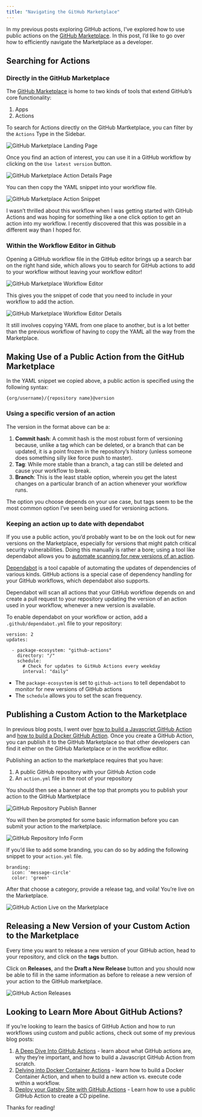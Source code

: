 ```yaml
---
title: "Navigating the GitHub Marketplace"
---
```


In my previous posts exploring GitHub actions, I’ve explored how to use public actions on the [GitHub Marketplace](https://github.com/marketplace). In this post, I’d like to go over how to efficiently navigate the Marketplace as a developer.

## Searching for Actions

### Directly in the GitHub Marketplace

The [GitHub Marketplace](https://github.com/marketplace) is home to two kinds of tools that extend GitHub’s core functionality:
1. Apps
2. Actions

To search for Actions directly on the GitHub Martketplace, you can filter by the `Actions` Type in the Sidebar.

![GitHub Marketplace Landing Page](../images/github-marketplace-overview.png)

Once you find an action of interest, you can use it in a GitHub workflow by clicking on the `Use latest version` button.

![GitHub Marketplace Action Details Page](../images/github-marketplace-use-latest-version.png)

You can then copy the YAML snippet into your workflow file.


![GitHub Marketplace Action Snippet](../images/github-marketplace-action-snippet.png)

I wasn’t thrilled about this workflow when I was getting started with GitHub Actions and was hoping for something like a one click option to get an action into my workflow. I recently discovered that this was possible in a different way than I hoped for.

### Within the Workflow Editor in Github

Opening a GitHub workflow file in the GitHub editor brings up a search bar on the right hand side, which allows you to search for GitHub actions to add to your workflow without leaving your workflow editor!

![GitHub Marketplace Workflow Editor](../images/github-marketplace-workflow-editor.png)

This gives you the snippet of code that you need to include in your workflow to add the action.

![GitHub Marketplace Workflow Editor Details](../images/github-marketplace-workflow-editor-details.png)

It still involves copying YAML from one place to another, but is a lot better than the previous workflow of having to copy the YAML all the way from the Marketplace.


## Making Use of a Public Action from the GitHub Marketplace

In the YAML snippet we copied above, a public action is specified using the following syntax:

`{org/username}/{repository name}@version`


### Using a specific version of an action

The version in the format above can be a:

1. **Commit hash**: A commit hash is the most robust form of versioning because, unlike a tag which can be deleted, or a branch that can be updated, it is a point frozen in the repository’s history (unless someone does something silly like force push to master).
2. **Tag**: While more stable than a branch, a tag can still be deleted and cause your workflow to break.
3. **Branch**: This is the least stable option, wherein you get the latest changes on a particular branch of an action whenever your workflow runs.

The option you choose depends on your use case, but tags seem to be the most common option I’ve seen being used for versioning actions.

### Keeping an action up to date with dependabot

If you use a public action, you’d probably want to be on the look out for new versions on the Marketplace, especially for versions that might patch critical security vulnerabilities. Doing this manually is rather a bore; using a tool like dependabot allows you to [automate scanning for new versions of an action](https://docs.github.com/en/free-pro-team@latest/github/administering-a-repository/keeping-your-actions-up-to-date-with-dependabot
).

[Dependabot](https://dependabot.com/) is a tool capable of automating the updates of dependencies of various kinds. GitHub actions is a special case of dependency handling for your GitHub workflows, which dependabot also supports.

Dependabot will scan all actions that your GitHub workflow depends on and create a pull request to your repository updating the version of an action used in your workflow, whenever a new version is available.

To enable dependabot on your workflow or action, add a `.github/dependabot.yml` file to your repository:

```
version: 2
updates:

  - package-ecosystem: "github-actions"
    directory: "/"
    schedule:
      # Check for updates to GitHub Actions every weekday
      interval: "daily"
```

- The `package-ecosystem` is set to `github-actions` to tell dependabot to monitor for new versions of GitHub actions
- The `schedule` allows you to set the scan frequency.


## Publishing a Custom Action to the Marketplace

In previous blog posts, I went over [how to build a Javascript GitHub Action](https://medium.com/better-programming/a-deep-dive-into-github-actions-51e234da0c50) and [how to build a Docker GitHub Action](https://medium.com/better-programming/delving-into-docker-container-actions-588332af5869). Once you create a GitHub Action, you can publish it to the GitHub Marketplace so that other developers can find it either on the GitHub Marketplace or in the workflow editor.

Publishing an action to the marketplace requires that you have:
1. A public GitHub repository with your GitHub Action code
2. An `action.yml` file in the root of your repository

You should then see a banner at the top that prompts you to publish your action to the GitHub Martketplace

![GitHub Repository Publish Banner](../images/github-repository-publish-banner.png)

You will then be prompted for some basic information before you can submit your action to the marketplace.

![GitHub Repository Info Form](../images/github-action-publishing-info.png)

If you’d like to add some branding, you can do so by adding the following snippet to your `action.yml` file.

```
branding:
  icon: 'message-circle'
  color: 'green'
```

After that choose a category, provide a release tag, and voila! You’re live on the Marketplace.

![GitHub Action Live on the Marketplace](../images/github-market-place-live.png)

## Releasing a New Version of your Custom Action to the Marketplace

Every time you want to release a new version of your GitHub action, head to your repository, and click on the **tags** button.

Click on **Releases**, and the **Draft a New Release** button and you should now be able to fill in the same information as before to release a new version of your action to the GitHub marketplace.

![GitHub Action Releases](../images/github-action-release.png)


## Looking to Learn More About GitHub Actions?

If you’re looking to learn the basics of GitHub Action and how to run workflows using custom and public actions, check out some of my previous blog posts:

1. [A Deep Dive Into GitHub Actions](https://medium.com/better-programming/a-deep-dive-into-github-actions-51e234da0c50) - learn about what GitHub actions are, why they’re important, and how to build a Javascript GitHub Action from scratch.
2. [Delving into Docker Container Actions](https://medium.com/better-programming/delving-into-docker-container-actions-588332af5869) - learn how to build a Docker Container Action, and when to build a new action vs. execute code within a workflow.
3. [Deploy your Gatsby Site with GitHub Actions](https://medium.com/better-programming/deploy-your-gatsby-site-with-github-actions-e761ea93813f) - Learn how to use a public GitHub Action to create a CD pipeline.

Thanks for reading!
